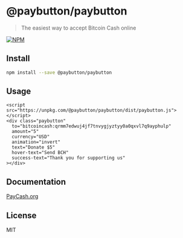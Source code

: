 # @paybutton/paybutton

> The easiest way to accept Bitcoin Cash online

[![NPM](https://img.shields.io/npm/v/@paybutton/paybutton.svg)](https://www.npmjs.com/package/@paybutton/paybutton)

## Install

```bash
npm install --save @paybutton/paybutton
```

## Usage

```
<script src="https://unpkg.com/@paybutton/paybutton/dist/paybutton.js"></script>
<div class="paybutton"
  to="bitcoincash:qrmm7edwuj4jf7tnvygjyztyy0a0qxvl7q9ayphulp"
  amount="5"
  currency="USD"
  animation="invert"
  text="Donate $5"
  hover-text="Send BCH"
  success-text="Thank you for supporting us"
></div>
```

## Documentation

<a href="https://paybutton.org">PayCash.org</a>

## License

MIT 

